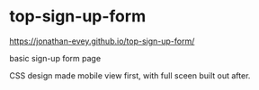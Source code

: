 # top-sign-up-form

https://jonathan-evey.github.io/top-sign-up-form/

basic sign-up form page

CSS design made mobile view first, with full sceen built out after.
